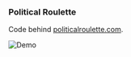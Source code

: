 ### Political Roulette

Code behind [politicalroulette.com](https://politicalroulette.com).

![Demo](https://github.com/yuriybash/political-roulette/blob/master/assets/demo.gif)
